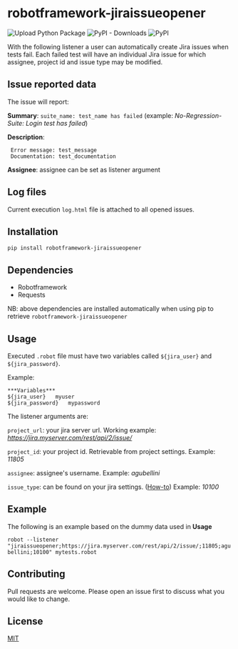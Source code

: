 # robotframework-jiraissueopener

![Upload Python Package](https://github.com/andreagubellini/robotframework-jiraissueopener/workflows/Upload%20Python%20Package/badge.svg?branch=master) ![PyPI - Downloads](https://img.shields.io/pypi/dm/robotframework-jiraissueopener?color=light%20green) ![PyPI](https://img.shields.io/pypi/v/robotframework-jiraissueopener?color=light%20green)



With the following listener a user can automatically create Jira issues when tests fail. Each failed test will have an individual Jira issue for which 
    assignee, project id and issue type may be modified.

## Issue reported data

The issue will report:

**Summary**: `suite_name: test_name has failed` (example: *No-Regression-Suite: Login test has failed*)

**Description**: 

     Error message: test_message
     Documentation: test_documentation

**Assignee**: assignee can be set as listener argument

## Log files
Current execution `log.html` file is attached to all opened issues.

## Installation
```shell
pip install robotframework-jiraissueopener
```

## Dependencies
- Robotframework
- Requests

NB: above dependencies are installed automatically when using pip to retrieve `robotframework-jiraissueopener`

## Usage
Executed `.robot` file must have two variables called `${jira_user}` and `${jira_password}`.

Example:
```
***Variables***
${jira_user}   myuser
${jira_password}   mypassword
```

The listener arguments are:

`project_url`: your jira server url. Working example: *https://jira.myserver.com/rest/api/2/issue/*

`project_id`: your project id. Retrievable from project settings. Example: *11805*

`assignee`: assignee's username. Example: *agubellini*

`issue_type`: can be found on your jira settings. ([How-to](https://confluence.atlassian.com/jirakb/finding-the-id-for-issue-types-646186508.html)) Example: *10100* 

## Example
The following is an example based on the dummy data used in **Usage**

`robot --listener "jiraissueopener;https://jira.myserver.com/rest/api/2/issue/;11805;agubellini;10100" mytests.robot`

## Contributing
Pull requests are welcome. Please open an issue first to discuss what you would like to change.

## License
[MIT](https://choosealicense.com/licenses/mit/)